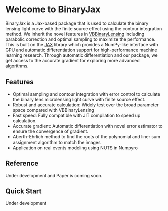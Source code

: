 # Welcome to BinaryJax

BinaryJax is a Jax-based package that is used to calculate the binary lensing light curve with the finite source effect using the contour integration method.  We inherit the novel features in <a href='https://github.com/valboz/VBBinaryLensing'>VBBinaryLensing</a> including parabolic correction and optimal sampling to maximize the performance. This is built on the <a href='https://github.com/google/jax'>JAX</a> library which provides a NumPy-like interface with GPU and automatic differentiation support for high-performance machine learning research. Through automatic differentiation and our package, we get access to the accurate gradient for exploring more advanced algorithms.

## Features

- Optimal sampling and contour integration with error control to calculate the binary lens microlensing light curve with finite source effect.
- Robust and accurate calculation: Widely test over the broad parameter space compared with VBBinaryLensing
- Fast speed: Fully compatible with JIT compilation to speed up calculation. 
- Accurate gradient: Automatic differentiation with novel error estimator to ensure the convergence of gradient. 
- Aberth–Ehrlich method to find the roots of the polynomial and liner sum assignment algorithm to match the images
- Application on real events modeling using NUTS in Numpyro

## Reference
Under development and Paper is coming soon.

## Quick Start
Under development
